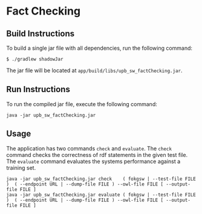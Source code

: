 # Fact Checking

## Build Instructions

To build a single jar file with all dependencies, run the following command:

```shell
$ ./gradlew shadowJar
```

The jar file will be located at `app/build/libs/upb_sw_factChecking.jar`.

## Run Instructions

To run the compiled jar file, execute the following command:

```shell
java -jar upb_sw_factChecking.jar
```

## Usage

The application has two commands `check` and `evaluate`.
The `check` command checks the correctness of rdf statements in the given test file.
The `evaluate` command evaluates the systems performance against a training set.

```shell
java -jar upb_sw_factChecking.jar check    ( fokgsw | --test-file FILE )  ( --endpoint URL | --dump-file FILE ) --owl-file FILE [ --output-file FILE ]
java -jar upb_sw_factChecking.jar evaluate ( fokgsw | --test-file FILE )  ( --endpoint URL | --dump-file FILE ) --owl-file FILE [ --output-file FILE ]
```